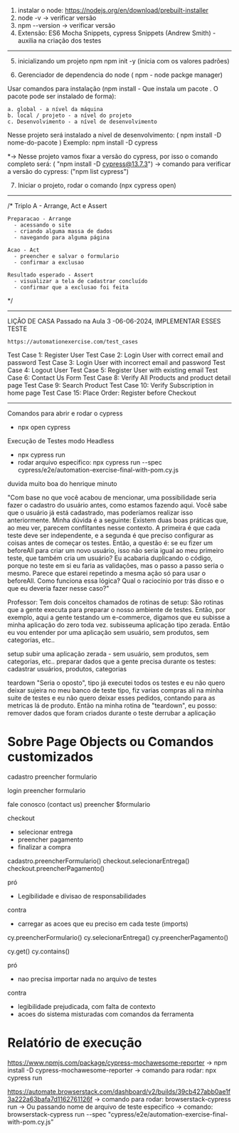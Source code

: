 1. instalar o node: https://nodejs.org/en/download/prebuilt-installer
2. node -v -> verificar versão
3. npm --version -> verificar versão
4. Extensão: ES6 Mocha Snippets, cypress Snippets (Andrew Smith) - auxilia na criação dos testes
--------------
5. inicializando um projeto npm
    npm init -y (inicia com os valores padrões)

6. Gerenciador de dependencia do node ( npm - node packge manager) 

 Usar comandos para instalação (npm install - Que instala um pacote . O pacote pode ser instalado de forma):

    a. global - a nível da máquina
    b. local / projeto - a nível do projeto
    c. Desenvolvimento - a nível de desenvolvimento

  Nesse projeto será instalado a nível de desenvolvimento: ( npm install -D nome-do-pacote )
        Exemplo: npm install -D cypress

  *-> Nesse projeto vamos fixar a versão do cypress, por isso o comando completo será: ( "npm install -D cypress@13.7.3") 
    -> comando para verificar a versão do cypress: ("npm list cypress")

7. Iniciar o projeto, rodar o comando (npx cypress open)
-----------------

/*
Triplo A - Arrange, Act e Assert

    Preparacao - Arrange 
      - acessando o site 
      - criando alguma massa de dados 
      - navegando para alguma página
    
    Acao - Act
      - preencher e salvar o formulario 
      - confirmar a exclusao

    Resultado esperado - Assert
      - visualizar a tela de cadastrar concluído
      - confirmar que a exclusao foi feita
*/

-----------------

LIÇÃO DE CASA Passado na Aula 3 -06-06-2024, IMPLEMENTAR ESSES TESTE

    https://automationexercise.com/test_cases

Test Case 1: Register User
Test Case 2: Login User with correct email and password
Test Case 3: Login User with incorrect email and password
Test Case 4: Logout User
Test Case 5: Register User with existing email
Test Case 6: Contact Us Form
Test Case 8: Verify All Products and product detail page
Test Case 9: Search Product
Test Case 10: Verify Subscription in home page
Test Case 15: Place Order: Register before Checkout

----------------

Comandos para abrir e rodar o cypress
 - npx open cypress

Execução de Testes modo Headless
 - npx cypress run 
 - rodar arquivo especifico: npx cypress run --spec cypress/e2e/automation-exercise-final-with-pom.cy.js


duvida muito boa do henrique minuto 

"Com base no que você acabou de mencionar, uma possibilidade seria fazer o cadastro do usuário antes, como estamos fazendo aqui. 
Você sabe que o usuário já está cadastrado, mas poderíamos realizar isso anteriormente.
 Minha dúvida é a seguinte:
Existem duas boas práticas que, ao meu ver, parecem conflitantes nesse contexto. 
A primeira é que cada teste deve ser independente, e a segunda é que preciso configurar as coisas antes de começar os testes. 
Então, a questão é: se eu fizer um beforeAll para criar um novo usuário, isso não seria igual ao meu primeiro teste, que também cria um usuário? 
Eu acabaria duplicando o código, porque no teste em si eu faria as validações, mas o passo a passo seria o mesmo. Parece que estarei repetindo a mesma ação só para usar o beforeAll. 
Como funciona essa lógica? Qual o raciocínio por trás disso e o que eu deveria fazer nesse caso?"

Professor:
Tem dois conceitos chamados de rotinas de setup: São rotinas que a gente executa para preparar o nosso ambiente de testes.
Então, por exemplo, aqui a gente testando um e-commerce, digamos que eu subisse a minha aplicação do zero toda vez. 
subisseuma aplicação tipo zerada. Então eu vou entender por uma aplicação sem usuário, sem produtos, sem categorias, etc..

setup
  subir uma aplicação zerada - sem usuário, sem produtos, sem categorias, etc..
  preparar dados que a gente precisa durante os testes: cadastrar usuários, produtos, categorias


teardown "Seria o oposto", tipo já executei todos os testes e eu não quero deixar sujeira no meu banco de teste tipo, fiz 
varias compras ali na minha suite de testes e eu não quero deixar esses pedidos, contando para as metricas lá de produto.
Então na minha rotina de "teardown", eu posso: 
 remover dados que foram criados durante o teste
 derrubar a aplicação 

# Sobre Page Objects ou Comandos customizados
cadastro
preencher formulario

login
preencher formulario

fale conosco (contact us)
preencher $formulario

checkout
- selecionar entrega
- preencher pagamento
- finalizar a compra

cadastro.preencherFormulario()
checkout.selecionarEntrega()
checkout.preencherPagamento()

pró
- Legibilidade e divisao de responsabilidades

contra
- carregar as acoes que eu preciso em cada teste (imports)

cy.preencherFormulario()
cy.selecionarEntrega()
cy.preencherPagamento()

cy.get()
cy.contains()

pró
- nao precisa importar nada no arquivo de testes

contra
- legibilidade prejudicada, com falta de contexto
- acoes do sistema misturadas com comandos da ferramenta

# Relatório de execução

https://www.npmjs.com/package/cypress-mochawesome-reporter
 -> npm install -D cypress-mochawesome-reporter
 -> comando para rodar: npx cypress run

https://automate.browserstack.com/dashboard/v2/builds/39cb427abb0ae1f3a222a63bafa7d1162761126f
-> comando para rodar: browserstack-cypress run
-> Ou passando nome de arquivo de teste especifico 
-> comando: browserstack-cypress run --spec "cypress/e2e/automation-exercise-final-with-pom.cy.js”
